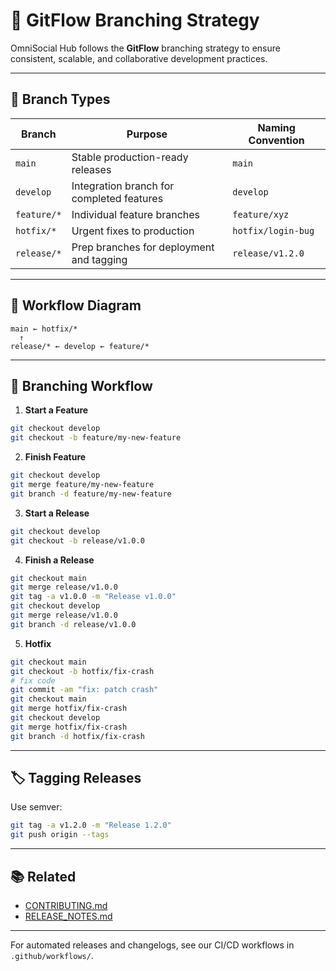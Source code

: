 # 🌿 GitFlow Branching Strategy

OmniSocial Hub follows the **GitFlow** branching strategy to ensure consistent, scalable, and collaborative development practices.

---

## 📌 Branch Types

| Branch      | Purpose                                      | Naming Convention |
|-------------|----------------------------------------------|--------------------|
| `main`      | Stable production-ready releases             | `main`             |
| `develop`   | Integration branch for completed features    | `develop`          |
| `feature/*` | Individual feature branches                  | `feature/xyz`      |
| `hotfix/*`  | Urgent fixes to production                   | `hotfix/login-bug` |
| `release/*` | Prep branches for deployment and tagging     | `release/v1.2.0`   |

---

## 🔀 Workflow Diagram

```
main ← hotfix/*
  ↑
release/* ← develop ← feature/*
```

---

## 🧠 Branching Workflow

1. **Start a Feature**
```bash
git checkout develop
git checkout -b feature/my-new-feature
```

2. **Finish Feature**
```bash
git checkout develop
git merge feature/my-new-feature
git branch -d feature/my-new-feature
```

3. **Start a Release**
```bash
git checkout develop
git checkout -b release/v1.0.0
```

4. **Finish a Release**
```bash
git checkout main
git merge release/v1.0.0
git tag -a v1.0.0 -m "Release v1.0.0"
git checkout develop
git merge release/v1.0.0
git branch -d release/v1.0.0
```

5. **Hotfix**
```bash
git checkout main
git checkout -b hotfix/fix-crash
# fix code
git commit -am "fix: patch crash"
git checkout main
git merge hotfix/fix-crash
git checkout develop
git merge hotfix/fix-crash
git branch -d hotfix/fix-crash
```

---

## 🏷 Tagging Releases

Use semver:
```bash
git tag -a v1.2.0 -m "Release 1.2.0"
git push origin --tags
```

---

## 📚 Related

- [CONTRIBUTING.md](./CONTRIBUTING.md)
- [RELEASE_NOTES.md](./RELEASE_NOTES.md)

---

For automated releases and changelogs, see our CI/CD workflows in `.github/workflows/`.

